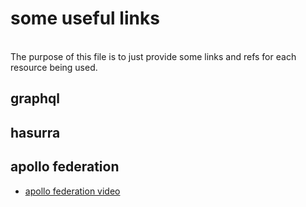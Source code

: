 # some useful links
</br>
The purpose of this file is to just provide some links and refs for each resource being used.


## graphql

## hasurra


## apollo federation
- [apollo federation video](https://www.youtube.com/watch?v=DGAkGULuwEI)
